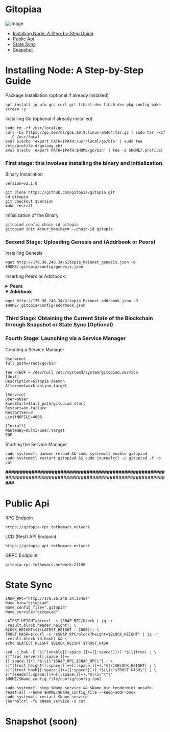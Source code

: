 # Gitopiaa



![image](https://github.com/ToTheMars2/Gitopia_Mainnet/assets/109024799/107eb340-16bf-4cd7-8a9f-174c7f60cdac)

* [Installing Node: A Step-by-Step Guide](https://github.com/ToTheMars2/Gitopia_Mainnet/blob/main/README.md#installing-node-a-step-by-step-guide)
* [Public Api](https://github.com/ToTheMars2/Gitopia_Mainnet/blob/main/README.md#public-api)
* [State Sync](https://github.com/ToTheMars2/Gitopia_Mainnet/blob/main/README.md#state-sync)
* [Snapshot](https://github.com/ToTheMars2/Gitopia_Mainnet/blob/main/README.md#snapshot)

# Installing Node: A Step-by-Step Guide

Package Installation (optional if already installed)
```
apt install jq ufw gcc curl git libssl-dev libc6-dev pkg-config make screen -y
```

Installing Go (optional if already installed)
```
sudo rm -rf /usr/local/go
curl -Ls https://go.dev/dl/go1.19.9.linux-amd64.tar.gz | sudo tar -xzf - -C /usr/local
eval $(echo 'export PATH=$PATH:/usr/local/go/bin' | sudo tee /etc/profile.d/golang.sh)
eval $(echo 'export PATH=$PATH:$HOME/go/bin' | tee -a $HOME/.profile)
```
### First stage: this involves installing the binary and initialization.

Binary Installation
```
version=v2.1.0

git clone https://github.com/gitopia/gitopia.git
cd gitopia
git checkout $version
make install

```
Initialization of the Binary
```
gitopiad config chain-id gitopia
gitopiad init #Your_Moniker# --chain-id gitopia
```


### Second Stage: Uploading Genesis and (Addrbook or Peers)
Installing Genesis
```
wget http://176.36.248.34/Gitopia_Mainnet_genesis.json -O $HOME/.gitopia/config/genesis.json
```

Inserting Peers or Addrbook:
<details>
<summary><b>Peers</b></summary>
  
```
peers="4cf66531681c92f15c95c25bd1bff524f9dca35e@65.109.154.181:26656,b2f764694d52e09793d68259d584ece0c194b6fe@65.108.229.93:26656,082e95b5d5351e68dcfb24dff802f9064cfd5a4c@65.109.92.241:51056,a94aec7233f9fec2b2de4b5c9dab6ad979820b3d@65.109.104.118:60756,a0ebd1e5845148c47451452047c7c99621da195e@65.109.96.93:60556,4adfa5889675e1e91ea4459e15ff4a0ba53e7828@65.108.224.156:19656,12f6b84a23b054a6591c647c2a4456c40af65cce@5.9.147.22:24657,88497ab3bbbcc1e8545771f45020e738bcce590f@95.165.89.222:24136,abca18ed112719b4f0a23932797dba2733f0fd44@23.88.5.169:25656,976d95adec7f0d7fda4464df019fa538fa0bb4ce@144.76.97.251:44656,ffd761a9e0d86609de6dae5935f99451694051a9@34.28.130.17:26656,5b2df98ad73a0a81a5bd31da4489a9236a7d7a99@65.21.91.160:26867,712dd67b7abe08577d394e90a4930492c8f7d2ee@65.108.124.219:41656"

sed -i.bak -e  "s/^persistent_peers *=.*/persistent_peers = \"$peers\"/" $HOME/.gitopia/config/config.toml

```
</details>

<details open>
<summary><b>Addrbook</b></summary>
  
```
wget http://176.36.248.34/Gitopia_Mainnet_addrbook.json -O $HOME/.gitopia/config/addrbook.json

```
</details>

### Third Stage: Obtaining the Current State of the Blockchain through [Snapshot](https://github.com/ToTheMars2/Gitopia_Mainnet/blob/main/README.md#snapshot) or [State Sync](https://github.com/ToTheMars2/Gitopia_Mainnet/blob/main/README.md#state-sync) (Optional)


### Fourth Stage: Launching via a Service Manager
Creating a Service Manager
```
User=root
full_path=/root/go/bin

tee <<EOF > /dev/null /etc/systemd/system/gitopiad.service
[Unit]
Description=Gitopia daemon
After=network-online.target

[Service]
User=$User
ExecStart=$full_path/gitopiad start
Restart=on-failure
RestartSec=3
LimitNOFILE=4096

[Install]
WantedBy=multi-user.target
EOF
```

Starting the Service Manager
```
sudo systemctl daemon-reload && sudo systemctl enable gitopiad
sudo systemctl restart gitopiad && sudo journalctl -u gitopiad -f -o cat
```

**#################################################################################################################**

# Public Api

RPC Endpoin
```
https://gitopia-rpc.tothemars.network
```

LCD (Rest) API Endpoint
```
https://gitopia-api.tothemars.network
```
GRPC Endpoint
```
gitopia-rpc.tothemars.network:21190
```

# State Sync
```
SNAP_RPC="http://176.36.248.34:23457"
Name_bin="gitopiad"
Name_config_file=".gitopia"
Name_service="gitopiad"

LATEST_HEIGHT=$(curl -s $SNAP_RPC/block | jq -r .result.block.header.height); \
BLOCK_HEIGHT=$((LATEST_HEIGHT - 2000)); \
TRUST_HASH=$(curl -s "$SNAP_RPC/block?height=$BLOCK_HEIGHT" | jq -r .result.block_id.hash) && \
echo $LATEST_HEIGHT $BLOCK_HEIGHT $TRUST_HASH

sed -i.bak -E "s|^(enable[[:space:]]+=[[:space:]]+).*$|\1true| ; \
s|^(rpc_servers[[:space:]]+=[[:space:]]+).*$|\1\"$SNAP_RPC,$SNAP_RPC\"| ; \
s|^(trust_height[[:space:]]+=[[:space:]]+).*$|\1$BLOCK_HEIGHT| ; \
s|^(trust_hash[[:space:]]+=[[:space:]]+).*$|\1\"$TRUST_HASH\"| ; \
s|^(seeds[[:space:]]+=[[:space:]]+).*$|\1\"\"|" $HOME/$Name_config_file/config/config.toml
```

```
sudo systemctl stop $Name_service && $Name_bin tendermint unsafe-reset-all --home $HOME/$Name_config_file --keep-addr-book
sudo systemctl restart $Name_service
journalctl -fu $Name_service -o cat
```

# Snapshot (soon)
